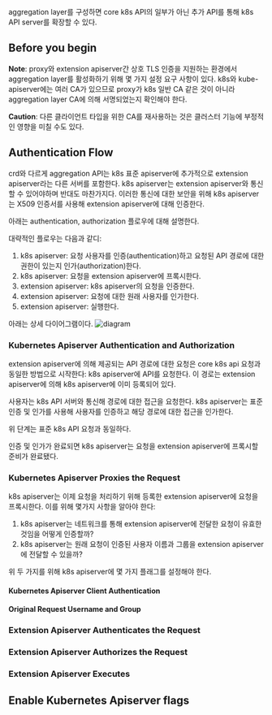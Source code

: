 aggregation layer를 구성하면 core k8s API의 일부가 아닌 추가 API를 통해 k8s API server를 확장할 수 있다.

## Before you begin
**Note**: proxy와 extension apiserver간 상호 TLS 인증을 지원하는 환경에서 aggregation layer를 활성화하기 위해 몇 가지 설정 요구 사항이 있다. k8s와 kube-apiserver에는 여러 CA가 있으므로 proxy가 k8s 일반 CA 같은 것이 아니라 aggregation layer CA에 의해 서명되었는지 확인해야 한다.

**Caution**: 다른 클라이언트 타입을 위한 CA를 재사용하는 것은 클러스터 기능에 부정적인 영향을 미칠 수도 있다.

## Authentication Flow
crd와 다르게 aggregation API는 k8s 표준 apiserver에 추가적으로 extension apiserver라는 다른 서버를 포함한다. k8s apiserver는 extension apiserver와 통신할 수 있어야하며 반대도 마찬가지다. 이러한 통신에 대한 보안을 위해 k8s apiserver는 X509 인증서를 사용해 extension apiserver에 대해 인증한다.

아래는 authentication, authorization 플로우에 대해 설명한다.

대략적인 플로우는 다음과 같디:

1. k8s apiserver: 요청 사용자를 인증(authentication)하고 요청된 API 경로에 대한 권한이 있는지 인가(authorization)한다.
2. k8s apiserver: 요청을 extension apiserver에 프록시한다.
3. extension apiserver: k8s apiserver의 요청을 인증한다.
4. extension apiserver: 요청에 대한 원래 사용자를 인가한다.
5. extension apiserver: 실행한다.

아래는 상세 다이어그램이다.
![diagram](https://d33wubrfki0l68.cloudfront.net/3c5428678a95c3715894011d8dd4812d2cf229b9/e745c/images/docs/aggregation-api-auth-flow.png)

### Kubernetes Apiserver Authentication and Authorization
extension apiserver에 의해 제공되는 API 경로에 대한 요청은 core k8s api 요청과 동일한 방법으로 시작한다: k8s apiserver에 API를 요청한다. 이 경로는 extension apiserver에 의해 k8s apiserver에 이미 등록되어 있다.

사용자는 k8s API 서버와 통신해 경로에 대한 접근을 요청한다. k8s apiserver는 표준 인증 및 인가를 사용해 사용자를 인증하고 해당 경로에 대한 접근을 인가한다.

위 단계는 표준 k8s API 요청과 동일하다.

인증 및 인가가 완료되면 k8s apiserver는 요청을 extension apiserver에 프록시할 준비가 완료됐다.

### Kubernetes Apiserver Proxies the Request
k8s apiserver는 이제 요청을 처리하기 위해 등록한 extension apiserver에 요청을 프록시한다. 이를 위해 몇가지 사항을 알아야 한다:

1. k8s apiserver는 네트워크를 통해 extension apiserver에 전달한 요청이 유효한 것임을 어떻게 인증할까?
2. k8s apiserver는 원래 요청이 인증된 사용자 이름과 그룹을 extension apiserver에 전달할 수 있을까?

위 두 가지를 위해 k8s apiserver에 몇 가지 플래그를 설정해야 한다.

#### Kubernetes Apiserver Client Authentication

#### Original Request Username and Group

### Extension Apiserver Authenticates the Request

### Extension Apiserver Authorizes the Request

### Extension Apiserver Executes

## Enable Kubernetes Apiserver flags